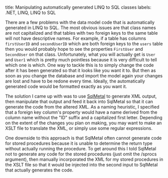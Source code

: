 title: Manipulating automatically generated LINQ to SQL classes
labels: .NET, LINQ, LINQ to SQL

There are a few problems with the data model code that is automatically generated in LINQ to SQL.  The most obvious issues are that class names are not capitalized and that tables with two foreign keys to the same table will not have descriptive names.  For example, if a table has columns <code>firstUserID</code> and <code>secondUserID</code> which are both foreign keys to the <code>users</code> table then you would probably hope to see the properties <code>FirstUser</code> and <code>SecondUser</code> on that class.  Unfortunately, what you will actually get is <code>User</code> and <code>User1</code> which is pretty much pointless because it is very difficult to tell which one is which.   One way to tackle this is to simply change the code after it has been generated so that it looks like you want it to.  But then as soon as you change the database and import the model again your changes are lost and have to be redone every time.  Ideally, the automatically generated code would be formatted exactly as you want it<!--break-->.

The solution I came up with was to use <a href="http://msdn.microsoft.com/en-us/library/bb386987.aspx" target="_new">SqlMetal</a> to generate XML output, then manipulate that output and feed it back into SqlMetal so that it can generate the code from the altered XML.  As a naming heuristic, I specified that a foreign key column's property would have a name derived from the column name without the "ID" suffix and a capitalized first letter.  Depending on the extent of the changes you plan on making, you may want to make an XSLT file to translate the XML, or simply use some regular expressions.  

One downside to this approach is that SqlMetal often cannot generate code for stored procedures because it is unable to determine the return type without actually running the procedure.  To get around this I told SqlMetal not to generate any code for the stored procedures (just omit the /sprocs argument), then manually incorporated the XML for my stored procedures in the XSLT file so that it would be injected into the second input to SqlMetal that actually generates the code.
